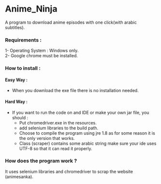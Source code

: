 # Anime_Ninja
 A program to download anime episodes with one click(with arabic subtitles).
### Requirements :
 1- Operating System : Windows only. <br/>
 2- Google chrome must be installed.

### How to install :
####  Easy Way :
 * When you download the exe file there is no installation needed.
####  Hard Way :
 * If you want to run the code on and IDE or make your own jar file, you should :
   * Put chromedriver.exe in the resources.
   * add selenium libraries to the build path.
   * Choose to compile the program using jre 1.8 as for some reason it is the only version that works.
   * Class (scraper) contains some arabic string make sure your ide uses UTF-8 so that it can read it properly.
### How does the program work ?
 It uses selenium libraries and chromedriver to scrap the website (animesanka).
